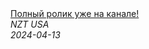 <!--2024-04-13 23:20:13-->
<div class="yb">
  <a class="nodecor" href="/index.html?rabota/polnyj_rolik_uje_na_kanale">
    <img class="preview" data-videoid="MdvgxCBjydU" src="https://i2.ytimg.com/vi/MdvgxCBjydU/hqdefault.jpg" align="middle" alt="">
  </a>
  <div class="inlbl text">
    <a class="nodecor" href="/index.html?rabota/polnyj_rolik_uje_na_kanale">Полный ролик уже на канале!</a><br>
    <i class="smaller2">NZT USA</i><br>
    <i class="smaller3">2024-04-13</i>
  </div>
</div>
